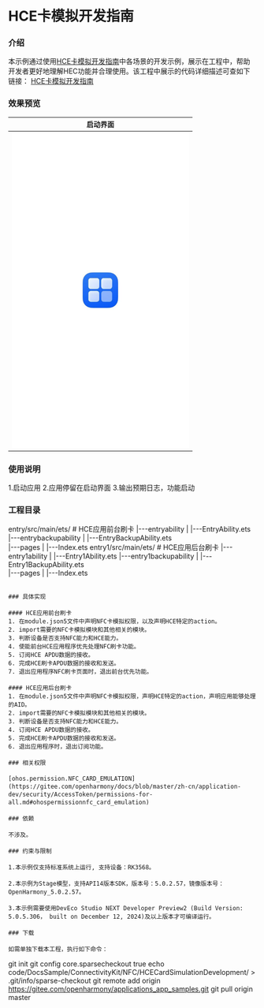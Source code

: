 # HCE卡模拟开发指南

### 介绍

本示例通过使用[HCE卡模拟开发指南](https://gitee.com/openharmony/docs/blob/master/zh-cn/application-dev/connectivity/nfc/nfc-hce-guide.md)中各场景的开发示例，展示在工程中，帮助开发者更好地理解HEC功能并合理使用。该工程中展示的代码详细描述可查如下链接：
[HCE卡模拟开发指南](https://gitee.com/openharmony/docs/blob/master/zh-cn/application-dev/connectivity/nfc/nfc-hce-guide.md)

### 效果预览
|启动界面|
|-------|
|<img src="./screenshots/image.jpeg" width="360;" /> |

### 使用说明

1.启动应用
2.应用停留在启动界面
3.输出预期日志，功能启动

### 工程目录
entry/src/main/ets/   # HCE应用前台刷卡
|---entryability
|   |---EntryAbility.ets
|---entrybackupability
|   |---EntryBackupAbility.ets        
|---pages
|   |---Index.ets
entry1/src/main/ets/  # HCE应用后台刷卡
|---entry1ability
|   |---Entry1Ability.ets
|---entry1backupability
|   |---Entry1BackupAbility.ets        
|---pages
|   |---Index.ets
```

### 具体实现

#### HCE应用前台刷卡
1. 在module.json5文件中声明NFC卡模拟权限，以及声明HCE特定的action。
2. import需要的NFC卡模拟模块和其他相关的模块。
3. 判断设备是否支持NFC能力和HCE能力。
4. 使能前台HCE应用程序优先处理NFC刷卡功能。
5. 订阅HCE APDU数据的接收。
6. 完成HCE刷卡APDU数据的接收和发送。
7. 退出应用程序NFC刷卡页面时，退出前台优先功能。

#### HCE应用后台刷卡
1. 在module.json5文件中声明NFC卡模拟权限，声明HCE特定的action，声明应用能够处理的AID。
2. import需要的NFC卡模拟模块和其他相关的模块。
3. 判断设备是否支持NFC能力和HCE能力。
4. 订阅HCE APDU数据的接收。
5. 完成HCE刷卡APDU数据的接收和发送。
6. 退出应用程序时，退出订阅功能。

### 相关权限

[ohos.permission.NFC_CARD_EMULATION](https://gitee.com/openharmony/docs/blob/master/zh-cn/application-dev/security/AccessToken/permissions-for-all.md#ohospermissionnfc_card_emulation)

### 依赖

不涉及。

### 约束与限制

1.本示例仅支持标准系统上运行, 支持设备：RK3568。

2.本示例为Stage模型，支持API14版本SDK，版本号：5.0.2.57，镜像版本号：OpenHarmony_5.0.2.57。

3.本示例需要使用DevEco Studio NEXT Developer Preview2 (Build Version: 5.0.5.306， built on December 12, 2024)及以上版本才可编译运行。

### 下载

如需单独下载本工程，执行如下命令：

````
git init
git config core.sparsecheckout true
echo code/DocsSample/ConnectivityKit/NFC/HCECardSimulationDevelopment/ > .git/info/sparse-checkout
git remote add origin https://gitee.com/openharmony/applications_app_samples.git
git pull origin master
````